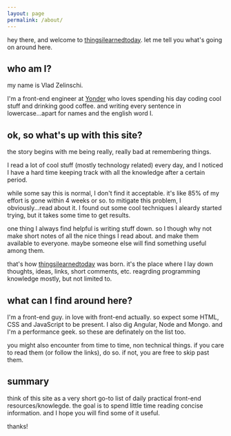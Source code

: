 ```yaml
---
layout: page
permalink: /about/
---
```


hey there, and welcome to [thingsilearnedtoday](http://thingsilearnedtoday.github.io). let me tell you what's going on around here.

## who am I?

my name is Vlad Zelinschi.

I'm a front-end engineer at [Yonder](http://tss-yonder.com/) who loves spending his day coding cool stuff and drinking good coffee. and writing every sentence in lowercase...apart for names and the english word I.

## ok, so what's up with this site?

the story begins with me being really, really bad at remembering things.

I read a lot of cool stuff (mostly technology related) every day, and I noticed I have a hard time keeping track with all the knowledge after a certain period.

while some say this is normal, I don't find it acceptable. it's like 85% of my effort is gone within 4 weeks or so.
to mitigate this problem, I obviously...read about it. I found out some cool techniques I aleardy started trying, but it takes some time to get results.

one thing I always find helpful is writing stuff down. so I though why not make short notes of all the nice things I read about. and make them available to everyone. maybe someone else will find something useful among them.

that's how [thingsilearnedtoday](http://thingsilearnedtoday.github.io) was born. it's the place where I lay down  thoughts, ideas, links, short comments, etc. reagrding programming knowledge mostly, but not limited to.

## what can I find around here?

I'm a front-end guy. in love with front-end actually. so expect some HTML, CSS and JavaScript to be present. I also dig Angular, Node and Mongo. and I'm a performance geek. so these are definately on the list too.

you might also encounter from time to time, non technical things. if you care to read them (or follow the links), do so. if not, you are free to skip past them.

## summary

think of this site as a very short go-to list of daily practical front-end resources/knowlegde. the goal is to spend little time reading concise information. and I hope you will find some of it useful.

thanks!